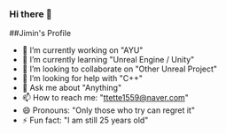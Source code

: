 ### Hi there 👋

##Jimin's Profile

- 🔭 I’m currently working on "AYU"
- 🌱 I’m currently learning "Unreal Engine / Unity"
- 👯 I’m looking to collaborate on "Other Unreal Project"
- 🤔 I’m looking for help with "C++"
- 💬 Ask me about "Anything"
- 📫 How to reach me: "ttette1559@naver.com"
- 😄 Pronouns: "Only those who try can regret it"
- ⚡ Fun fact: "I am still 25 years old"

